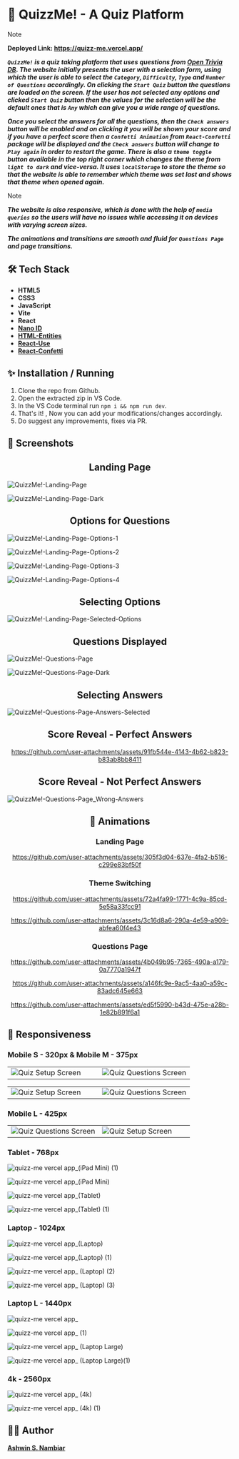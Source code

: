 # 💬 QuizzMe! - A Quiz Platform

> [!NOTE]
> **Deployed Link: https://quizz-me.vercel.app/**

***`QuizzMe!` is a quiz taking platform that uses questions from [Open Trivia DB](https://opentdb.com/api_config.php). The website initially presents the user with a selection form, using which the user is able to select the `Category`, `Difficulty`, `Type` and `Number of Questions` accordingly. On clicking the `Start Quiz` button the questions are loaded on the screen. If the user has not selected any options and clicked `Start Quiz` button then the values for the selection will be the default ones that is `Any` which can give you a wide range of questions.***

***Once you select the answers for all the questions, then the `Check answers` button will be enabled and on clicking it you will be shown your score and if you have a perfect score then a `Confetti Animation` from `React-Confetti` package will be displayed and the `Check answers` button will change to `Play again` in order to restart the game. There is also a `theme toggle` button available in the top right corner which changes the theme from `light to dark` and vice-versa. It uses `localStorage` to store the theme so that the website is able to remember which theme was set last and shows that theme when opened again.*** 

> [!NOTE]
> ***The website is also responsive, which is done with the help of `media queries` so the users will have no issues while accessing it on devices with varying screen sizes.***
> 
> ***The animations and transitions are smooth and fluid for `Questions Page` and page transitions.***

## 🛠️ Tech Stack
- **HTML5**
- **CSS3**
- **JavaScript**
- **Vite**
- **React**
- **[Nano ID](https://www.npmjs.com/package/nanoid)**
- **[HTML-Entities](https://www.npmjs.com/package/html-entities)**
- **[React-Use](https://www.npmjs.com/package/react-use)**
- **[React-Confetti](https://www.npmjs.com/package/react-confetti)**

##  ✨ Installation / Running
1. Clone the repo from Github.
2. Open the extracted zip in VS Code.
3. In the VS Code terminal run `npm i && npm run dev`.
4. That's it! , Now you can add your modifications/changes accordingly.
5. Do suggest any improvements, fixes via PR. 

## 📸 Screenshots
<div align="center">
  <h2>Landing Page</h2>
</div>

![QuizzMe!-Landing-Page](https://github.com/user-attachments/assets/46b8d8c9-8b40-4c20-9668-057ec5d7abc9)

![QuizzMe!-Landing-Page-Dark](https://github.com/user-attachments/assets/2e0fa692-1295-4915-84f2-45b47228e29e)
<div align="center">
  <h2>Options for Questions</h2>
</div>

![QuizzMe!-Landing-Page-Options-1](https://github.com/user-attachments/assets/a0056cd4-0a90-43c6-850d-eeaed031eb5b)

![QuizzMe!-Landing-Page-Options-2](https://github.com/user-attachments/assets/09208ccd-8749-4c3f-b653-ba9b0f5e9790)

![QuizzMe!-Landing-Page-Options-3](https://github.com/user-attachments/assets/33992cda-229e-4b52-b683-e0b822331422)

![QuizzMe!-Landing-Page-Options-4](https://github.com/user-attachments/assets/0c7c7222-38f9-43d4-ac50-ce84aaa735fe)
<div align="center">
  <h2>Selecting Options</h2>
</div>

![QuizzMe!-Landing-Page-Selected-Options](https://github.com/user-attachments/assets/306bdc53-4702-4e8d-be7f-a3d95cb48802)
<div align="center">
  <h2>Questions Displayed</h2>
</div>

![QuizzMe!-Questions-Page](https://github.com/user-attachments/assets/7d5bf1b9-809a-4d6d-81ac-8d0bff18f728)

![QuizzMe!-Questions-Page-Dark](https://github.com/user-attachments/assets/9f7f7783-bd27-488c-ae79-026a2e4e4032)
<div align="center">
  <h2>Selecting Answers</h2>
</div>

![QuizzMe!-Questions-Page-Answers-Selected](https://github.com/user-attachments/assets/fd76e81b-88fb-4f55-98ff-0e212ff6d5fd)
<div align="center">
  <h2>Score Reveal - Perfect Answers</h2>
  
  https://github.com/user-attachments/assets/91fb544e-4143-4b62-b823-b83ab8bb8411
</div>

<div align="center">
  <h2>Score Reveal - Not Perfect Answers</h2>
</div>

![QuizzMe!-Questions-Page_Wrong-Answers](https://github.com/user-attachments/assets/3d4080bc-e72e-4bed-b7d9-bdaffacdc20e)
<div align="center">
  <h2>💫 Animations</h2>
  <h3>Landing Page</h3>
  
  https://github.com/user-attachments/assets/305f3d04-637e-4fa2-b516-c299e83bf50f
  <h3>Theme Switching</h3>

  https://github.com/user-attachments/assets/72a4fa99-1771-4c9a-85cd-5e58a33fcc91
  
  https://github.com/user-attachments/assets/3c16d8a6-290a-4e59-a909-abfea60f4e43
  <h3>Questions Page</h3>

  https://github.com/user-attachments/assets/4b049b95-7365-490a-a179-0a7770a1947f

  https://github.com/user-attachments/assets/a146fc9e-9ac5-4aa0-a59c-83adc645e663

  https://github.com/user-attachments/assets/ed5f5990-b43d-475e-a28b-1e82b891f6a1
</div>

## 📱 Responsiveness
<h3>Mobile S - 320px & Mobile M - 375px</h3>

<table>
<tr>
<td width="50%">
  <img src="https://github.com/user-attachments/assets/15a0dd40-f0de-4fdb-839b-6c0d1a0ea2ee" alt="Quiz Setup Screen"/>
</td>
<td width="50%">
  <img src="https://github.com/user-attachments/assets/32c72a61-9770-4e64-836e-fcb5dfb126c0" alt="Quiz Questions Screen"/>
</td>
</tr>
</table>

<table>
<tr>
<td width="50%">
  <img src="https://github.com/user-attachments/assets/ba6e6945-4cda-44db-9ffb-2d21e20bacbb" alt="Quiz Setup Screen" />
</td>
<td width="50%">
  <img src="https://github.com/user-attachments/assets/c5bb1416-c487-4272-b24a-b4a319f90c16" alt="Quiz Questions Screen" />
</td>
</tr>
</table>

<h3>Mobile L - 425px</h3>

<table>
<tr>
<td width="50%">
  <img src="https://github.com/user-attachments/assets/651a50f2-b511-4988-8767-6aada3c58dbb" alt="Quiz Questions Screen" />
</td>
<td width="50%">
  <img src="https://github.com/user-attachments/assets/a13e2b8f-3c1d-4f9e-a570-f2e4e6588757" alt="Quiz Setup Screen" />
</td>
</tr>
</table>

<h3>Tablet - 768px</h3>

![quizz-me vercel app_(iPad Mini) (1)](https://github.com/user-attachments/assets/1722e06f-9da3-4f4f-aef3-12d53ca381d5)

![quizz-me vercel app_(iPad Mini)](https://github.com/user-attachments/assets/21f20961-1b09-462c-814d-790839a8cadf)

![quizz-me vercel app_(Tablet)](https://github.com/user-attachments/assets/6789267e-2548-4b93-b744-eb91292f1fec)

![quizz-me vercel app_(Tablet) (1)](https://github.com/user-attachments/assets/543daf52-d62d-4b5a-8fe9-08895c9bc266)
<h3>Laptop - 1024px</h3>

![quizz-me vercel app_(Laptop)](https://github.com/user-attachments/assets/93965029-f9e5-4272-9816-7f61d9196801)

![quizz-me vercel app_(Laptop) (1)](https://github.com/user-attachments/assets/854e7293-1860-4edc-9f78-948c72f744d0)

![quizz-me vercel app_ (Laptop) (2)](https://github.com/user-attachments/assets/a02de169-85c0-451b-bfbd-ffd15fddfce5)

![quizz-me vercel app_ (Laptop) (3)](https://github.com/user-attachments/assets/4b162ccb-12fb-4754-b4a2-9c1308356c74)
<h3>Laptop L - 1440px</h3>

![quizz-me vercel app_](https://github.com/user-attachments/assets/f6297572-4308-47db-9360-f3aa8190c0b4)

![quizz-me vercel app_ (1)](https://github.com/user-attachments/assets/dbd3073e-9b58-4cb7-bb42-c46a20c8f92a)

![quizz-me vercel app_ (Laptop Large)](https://github.com/user-attachments/assets/3b5d649c-9b9b-4b2b-9b5e-88f59901ee6f)

![quizz-me vercel app_ (Laptop Large)(1)](https://github.com/user-attachments/assets/ecc51a7f-ba9b-4759-9cee-98774901010f)
<h3>4k - 2560px</h3>

![quizz-me vercel app_ (4k)](https://github.com/user-attachments/assets/4c8c6c06-3bf3-4882-812a-10ff1b5c0645)

![quizz-me vercel app_ (4k) (1)](https://github.com/user-attachments/assets/2a73f0c8-c46b-426b-b86c-c8d6eba94b01)


## 👷‍♂️ Author
**[Ashwin S. Nambiar](https://ashwin-s-nambiar.is-a.dev/)**
